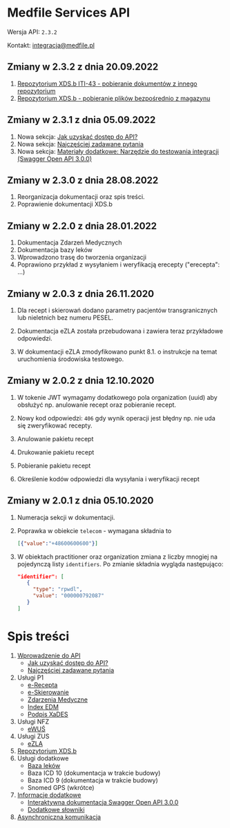 # Medfile Services API

Wersja API: `2.3.2`

Kontakt: <integracja@medfile.pl>

## Zmiany w 2.3.2 z dnia 20.09.2022

1. [Repozytorium XDS.b ITI-43 - pobieranie dokumentów z innego repozytorium](XDSRepository.md#iti-43---pobieranie-dokumentów-z-innego-repozytorium)
2. [Repozytorium XDS.b - pobieranie plików bezpośrednio z magazynu](XDSRepository.md#pobieranie-plików-bezpośrednio-z-magazynu)

## Zmiany w 2.3.1 z dnia 05.09.2022

1. Nowa sekcja: [Jak uzyskać dostęp do API?](IntegrationProcess.md)
2. Nowa sekcja: [Najczęściej zadawane pytania](FAQ.md)
3. Nowa sekcja: [Materiały dodatkowe: Narzędzie do testowania integracji (Swagger Open API 3.0.0)](Tools.md#interaktywna-dokumentacja-swagger)

## Zmiany w 2.3.0 z dnia 28.08.2022

1. Reorganizacja dokumentacji oraz spis treści.
2. Poprawienie dokumentacji XDS.b

## Zmiany w 2.2.0 z dnia 28.01.2022

1. Dokumentacja Zdarzeń Medycznych
2. Dokumentacja bazy leków
3. Wprowadzono trasę do tworzenia organizacji
4. Poprawiono przykład z wysyłaniem i weryfikacją erecepty ("erecepta": ...)

## Zmiany w 2.0.3 z dnia 26.11.2020

1. Dla recept i skierowań dodano parametry pacjentów transgranicznych lub nieletnich bez numeru PESEL.

2. Dokumentacja eZLA została przebudowana i zawiera teraz przykładowe odpowiedzi.

3. W dokumentacji eZLA zmodyfikowano punkt 8.1. o instrukcje na temat uruchomienia środowiska testowego.

## Zmiany w 2.0.2 z dnia 12.10.2020

1. W tokenie JWT wymagamy dodatkowego pola organization (uuid) aby obsłużyć np. anulowanie recept oraz pobieranie recept.

2. Nowy kod odpowiedzi: `406` gdy wynik operacji jest błędny np. nie uda się zweryfikować recepty.

3. Anulowanie pakietu recept

4. Drukowanie pakietu recept

5. Pobieranie pakietu recept

6. Określenie kodów odpowiedzi dla wysyłania i weryfikacji recept

## Zmiany w 2.0.1 z dnia 05.10.2020

1. Numeracja sekcji w dokumentacji.

2. Poprawka w obiekcie `telecom` - wymagana składnia to
   ```json
   [{"value":"+48600600600"}]
   ```

3. W obiektach practitioner oraz organization zmiana z liczby mnogiej na pojedynczą listy `identifiers`. Po zmianie składnia wygląda następująco:

   ```json
   "identifier": [
      {
        "type": "rpwdl",
        "value": "000000792087"
      }
   ]
   ```

# Spis treści

1. [Wprowadzenie do API](Introduction.md)
    - [Jak uzyskać dostęp do API?](IntegrationProcess.md)
    - [Najczęściej zadawane pytania](FAQ.md)
2. Usługi P1
    - [e-Recepta](Erecepta.md)
    - [e-Skierowanie](Eskierowania.md)
    - [Zdarzenia Medyczne](ZdarzeniaMedyczne.md)
    - [Index EDM](XDSRepository.md)
    - [Podpis XaDES](Signature.md)
3. Usługi NFZ
    - [eWUŚ](Ewus.md)
4. Usługi ZUS
    - [eZLA](Ezla.md)
5. [Repozytorium XDS.b](XDSRepository.md)
6. Usługi dodatkowe
    - [Baza leków](Dictionaries.md)
    - Baza ICD 10 (dokumentacja w trakcie budowy)
    - Baza ICD 9 (dokumentacja w trakcie budowy)
    - Snomed GPS (wkrótce)
7. [Informacje dodatkowe](Tools.md)
    - [Interaktywna dokumentacja Swagger Open API 3.0.0](Tools.md#interaktywna-dokumentacja-swagger)
    - [Dodatkowe słowniki](Tools.md#słowniki)
8. [Asynchroniczna komunikacja](AsynchronousCommunication.md)
